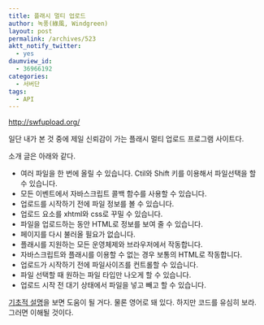 ```yaml
---
title: 플래시 멀티 업로드
author: 녹풍(綠風, Windgreen)
layout: post
permalink: /archives/523
aktt_notify_twitter:
  - yes
daumview_id:
  - 36966192
categories:
  - 서버단
tags:
  - API
---
```

<a target="_blank" href="http://swfupload.org/">http://swfupload.org/</a>

일단 내가 본 것 중에 제일 신뢰감이 가는 플래시 멀티 업로드 프로그램 사이트다.

소개 글은 아래와 같다.

*   여러 파일을 한 번에 올릴 수 있습니다. Ctil와 Shift 키를 이용해서 파일선택을 할 수 있습니다.
*   모든 이벤트에서 자바스크립트 콜백 함수를 사용할 수 있습니다.
*   업로드를 시작하기 전에 파일 정보를 볼 수 있습니다.
*   업로드 요소를 xhtml와 css로 꾸밀 수 있습니다.
*   파일을 업로드하는 동안 HTML로 정보를 보여 줄 수 있습니다.
*   페이지를 다시 불러올 필요가 없습니다.
*   플래시를 지원하는 모든 운영체제와 브라우저에서 작동합니다.
*   자바스크립트와 플래시를 이용할 수 없는 경우 보통의 HTML로 작동합니다.
*   업로드가 시작하기 전에 파일사이즈를 컨트롤할 수 있습니다.
*   파일 선택할 때 원하는 파일 타입만 나오게 할 수 있습니다.
*   업로드 시작 전 대기 상태에서 파일을 넣고 빼고 할 수 있습니다.

<a target="_blank" href="http://demo.swfupload.org/Documentation/#gettingstarted">기초적 설명</a>을 보면 도움이 될 거다. 물론 영어로 돼 있다. 하지만 코드를 유심히 보라. 그러면 이해될 것이다.